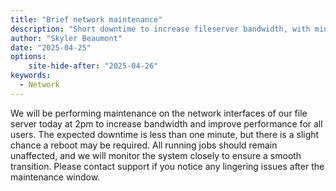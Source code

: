 ```yaml
---
title: "Brief network maintenance"
description: "Short downtime to increase fileserver bandwidth, with minimal disruption expected."
author: "Skyler Beaumont"
date: "2025-04-25"
options:
    site-hide-after: "2025-04-26"
keywords:
  - Network
---
```


We will be performing maintenance on the network interfaces of our file server today at 2pm to increase bandwidth and improve performance for all users. The expected downtime is less than one minute, but there is a slight chance a reboot may be required. All running jobs should remain unaffected, and we will monitor the system closely to ensure a smooth transition. Please contact support if you notice any lingering issues after the maintenance window.
